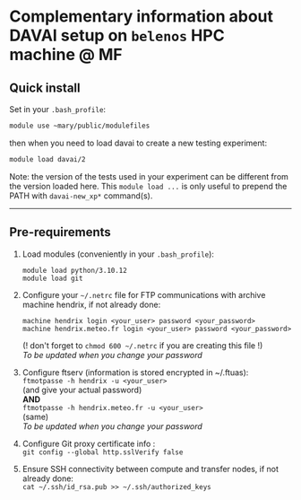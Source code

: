 Complementary information about DAVAI setup on `belenos` HPC machine @ MF
=========================================================================

Quick install
-------------

Set in your `.bash_profile`:
```bash
module use ~mary/public/modulefiles
```

then when you need to load davai to create a new testing experiment:
```bash
module load davai/2
```

Note: the version of the tests used in your experiment can be different from the version loaded here.
This `module load ...` is only useful to prepend the PATH with `davai-new_xp*` command(s).

---

Pre-requirements
----------------

1. Load modules (conveniently in your `.bash_profile`):
   ```
   module load python/3.10.12
   module load git
   ```

2. Configure your `~/.netrc` file for FTP communications with archive machine hendrix, if not already done:
   ```
   machine hendrix login <your_user> password <your_password>
   machine hendrix.meteo.fr login <your_user> password <your_password>
   ```
   (! don't forget to `chmod 600 ~/.netrc` if you are creating this file !)\
   _To be updated when you change your password_

3. Configure ftserv (information is stored encrypted in ~/.ftuas):\
   `ftmotpasse -h hendrix -u <your_user>`\
   (and give your actual password)\
   **AND**\
   `ftmotpasse -h hendrix.meteo.fr -u <your_user>`\
   (same)\
   _To be updated when you change your password_

4. Configure Git proxy certificate info :\
   `git config --global http.sslVerify false`

5. Ensure SSH connectivity between compute and transfer nodes, if not already done:\
   `cat ~/.ssh/id_rsa.pub >> ~/.ssh/authorized_keys`


